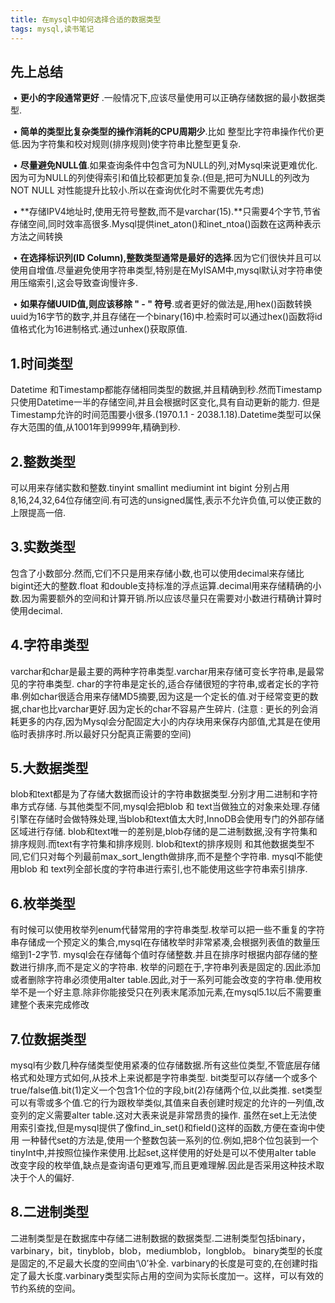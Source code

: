 ```yaml
---
title: 在mysql中如何选择合适的数据类型
tags: mysql,读书笔记
---
```



## 先上总结 

​	• **更小的字段通常更好** .一般情况下,应该尽量使用可以正确存储数据的最小数据类型.

​	• **简单的类型比复杂类型的操作消耗的CPU周期少**.比如 整型比字符串操作代价更低.因为字符集和校对规则(排序规则)使字符串比整型更复杂.

​	• **尽量避免NULL值**.如果查询条件中包含可为NULL的列,对Mysql来说更难优化.因为可为NULL的列使得索引和值比较都更加复杂.(但是,把可为NULL的列改为NOT NULL 对性能提升比较小.所以在查询优化时不需要优先考虑)

​	• **存储IPV4地址时,使用无符号整数,而不是varchar(15).**只需要4个字节,节省存储空间,同时效率高很多.Mysql提供inet_aton()和inet_ntoa()函数在这两种表示方法之间转换

​	• **在选择标识列(ID Column),整数类型通常是最好的选择**.因为它们很快并且可以使用自增值.尽量避免使用字符串类型,特别是在MyISAM中,mysql默认对字符串使用压缩索引,这会导致查询慢许多.

​	• **如果存储UUID值,则应该移除 " - " 符号**.或者更好的做法是,用hex()函数转换uuid为16字节的数字,并且存储在一个binary(16)中.检索时可以通过hex()函数将id值格式化为16进制格式.通过unhex()获取原值.

## 1.时间类型

Datetime 和Timestamp都能存储相同类型的数据,并且精确到秒.然而Timestamp只使用Datetime一半的存储空间,并且会根据时区变化,具有自动更新的能力.
但是Timestamp允许的时间范围要小很多.(1970.1.1 - 2038.1.18).Datetime类型可以保存大范围的值,从1001年到9999年,精确到秒.

## 2.整数类型

可以用来存储实数和整数.tinyint smallint mediumint int bigint 分别占用 8,16,24,32,64位存储空间.有可选的unsigned属性,表示不允许负值,可以使正数的上限提高一倍.

## 3.实数类型

包含了小数部分.然而,它们不只是用来存储小数,也可以使用decimal来存储比bigint还大的整数.float 和double支持标准的浮点运算.decimal用来存储精确的小数.因为需要额外的空间和计算开销.所以应该尽量只在需要对小数进行精确计算时使用decimal.

## 4.字符串类型

varchar和char是最主要的两种字符串类型.varchar用来存储可变长字符串,是最常见的字符串类型.
char的字符串是定长的,适合存储很短的字符串,或者定长的字符串.例如char很适合用来存储MD5摘要,因为这是一个定长的值.对于经常变更的数据,char也比varchar更好.因为定长的char不容易产生碎片.
(注意 : 更长的列会消耗更多的内存,因为Mysql会分配固定大小的内存块用来保存内部值,尤其是在使用临时表排序时.所以最好只分配真正需要的空间)

## 5.大数据类型

blob和text都是为了存储大数据而设计的字符串数据类型.分别才用二进制和字符串方式存储.
与其他类型不同,mysql会把blob 和 text当做独立的对象来处理.存储引擎在存储时会做特殊处理,当blob和text值太大时,InnoDB会使用专门的外部存储区域进行存储.
blob和text唯一的差别是,blob存储的是二进制数据,没有字符集和排序规则.而text有字符集和排序规则.
blob和text的排序规则 和其他数据类型不同,它们只对每个列最前max_sort_length做排序,而不是整个字符串.
mysql不能使用blob 和 text列全部长度的字符串进行索引,也不能使用这些字符串索引排序.

## 6.枚举类型

有时候可以使用枚举列enum代替常用的字符串类型.枚举可以把一些不重复的字符串存储成一个预定义的集合,mysql在存储枚举时非常紧凑,会根据列表值的数量压缩到1-2字节.
mysql会在存储每个值时存储整数.并且在排序时根据内部存储的整数进行排序,而不是定义的字符串.
枚举的问题在于,字符串列表是固定的.因此添加或者删除字符串必须使用alter table.因此,对于一系列可能会改变的字符串.使用枚举不是一个好主意.除非你能接受只在列表末尾添加元素,在mysql5.1以后不需要重建整个表来完成修改

## 7.位数据类型

mysql有少数几种存储类型使用紧凑的位存储数据.所有这些位类型,不管底层存储格式和处理方式如何,从技术上来说都是字符串类型.
bit类型可以存储一个或多个true/false值.bit(1)定义一个包含1个位的字段,bit(2)存储两个位,以此类推.
set类型可以有零或多个值.它的行为跟枚举类似,其值来自表创建时规定的允许的一列值,改变列的定义需要alter table.这对大表来说是非常昂贵的操作.
虽然在set上无法使用索引查找,但是mysql提供了像find_in_set()和field()这样的函数,方便在查询中使用
一种替代set的方法是,使用一个整数包装一系列的位.例如,把8个位包装到一个tinyInt中,并按照位操作来使用.比起set,这样使用的好处是可以不使用alter table 改变字段的枚举值,缺点是查询语句更难写,而且更难理解.因此是否采用这种技术取决于个人的偏好.

## 8.二进制类型

二进制类型是在数据库中存储二进制数据的数据类型.二进制类型包括binary，varbinary，bit，tinyblob，blob，mediumblob，longblob。
binary类型的长度是固定的,不足最大长度的空间由‘\0’补全.
varbinary的长度是可变的,在创建时指定了最大长度.varbinary类型实际占用的空间为实际长度加一。这样，可以有效的节约系统的空间。


